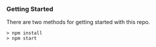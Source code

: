 
### Getting Started

There are two methods for getting started with this repo.
```
> npm install
> npm start
```
